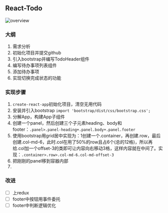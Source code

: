 ## React-Todo

![overview](http://ofx24fene.bkt.clouddn.com//img/react/overview.png)

### 大纲

1. 需求分析
2. 初始化项目并提交github
3. 引入bootstrap并编写TodoHeader组件
4. 编写待办事项列表组件
5. 添加待办事项
6. 实现切换完成状态的功能

### 实现步骤

1. `create-react-app`初始化项目，清空无用代码
2. 安装并引入bootstrap `import 'bootstrap/dist/css/bootstrap.css';`
3. 分解App，构建App子组件
4. 创建一个panel，然后创建三个子元素heading、body和footer：`.panel>.panel-heading+.panel.body+.panel.footer`
5. 使用bootstrap用grid居中实现为：1创建一个.container，再创建.row，最后创建.col-md-6，此时.col在用了50%的row且占6个(总的12格)，所以再给.col加一个offset-3的类即可让内容向右移动3格，这样内容就在中间了。实现：`.container>.row>.col-md-6.col-md-offset-3`
6. 把刚刚的panel移到容器内部
7. 


### 改进

- [ ] 上redux
- [ ] footer中按钮用事件委托
- [ ] footer中判断逻辑优化
